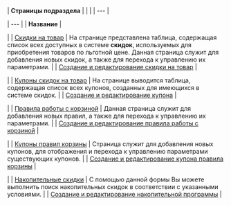 | **Страницы подраздела** | | |
| --- |

| --- |
| **Название** |

|
| [Скидки на товар](/user_help/marketing/discounts/marketing_old/cat_discount_admin.php) | На странице представлена таблица, содержащая список всех доступных в системе **скидок**, используемых для приобретения товаров по льготной цене. Данная страница служит для добавления новых скидок, а также для перехода к управлению их параметрами. |
| [Создание и редактирование скидки на товар](/user_help/marketing/discounts/marketing_old/cat_discount_edit.php) |

|
| [Купоны скидок на товар](/user_help/marketing/discounts/marketing_old/cat_discount_coupon.php) | На странице выводится таблица, содержащая список всех купонов, созданных для имеющихся в системе скидок. |
| [Создание и редактирование купона](/user_help/marketing/discounts/marketing_old/cat_discount_coupon_edit.php) |

|
| [Правила работы с корзиной](/user_help/marketing/discounts/marketing_old/basket_rules.php) | Данная страница служит для добавления новых правил, а также для перехода к управлению их параметрами. |
| [Создание и редактирование правила работы с корзиной](/user_help/marketing/discounts/marketing_old/rule_edit.php) |

|
| [Купоны правил корзины](/user_help/marketing/discounts/marketing_old/sale_discount_coupons.php) | Страница служит для добавления новых купонов, для отображения и перехода к управлению параметрами существующих купонов. |
| [Создание и редактирование купона правила корзины](/user_help/marketing/discounts/marketing_old/sale_discount_coupon_edit.php) |

|
| [Накопительные скидки](/user_help/marketing/discounts/marketing_old/cat_discsave_admin.php) | С помощью данной формы Вы можете выполнить поиск накопительных скидок в соответствии с указанными условиями. |
| [Создание и редактирование накопительной программы](/user_help/marketing/discounts/marketing_old/cat_discsave_edit.php) |
